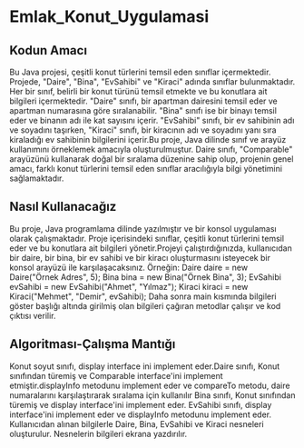 # Emlak_Konut_Uygulamasi


## Kodun Amacı

Bu Java projesi, çeşitli konut türlerini temsil eden sınıflar içermektedir. Projede, "Daire", "Bina", "EvSahibi" ve "Kiraci" adında sınıflar bulunmaktadır. Her bir sınıf, belirli bir konut türünü temsil etmekte ve bu konutlara ait bilgileri içermektedir. "Daire" sınıfı, bir apartman dairesini temsil eder ve apartman numarasına göre sıralanabilir. "Bina" sınıfı ise bir binayı temsil eder ve binanın adı ile kat sayısını içerir. "EvSahibi" sınıfı, bir ev sahibinin adı ve soyadını taşırken, "Kiraci" sınıfı, bir kiracının adı ve soyadını yanı sıra kiraladığı ev sahibinin bilgilerini içerir.Bu proje, Java dilinde sınıf ve arayüz kullanımını örneklemek amacıyla oluşturulmuştur. Daire sınıfı, "Comparable" arayüzünü kullanarak doğal bir sıralama düzenine sahip olup, projenin genel amacı, farklı konut türlerini temsil eden sınıflar aracılığıyla bilgi yönetimini sağlamaktadır.

##  Nasıl Kullanacağız

Bu proje, Java programlama dilinde yazılmıştır ve bir konsol uygulaması olarak çalışmaktadır. Proje içerisindeki sınıflar, çeşitli konut türlerini temsil eder ve bu konutlara ait bilgileri yönetir.Projeyi çalıştırdığınızda, kullanıcıdan bir daire, bir bina, bir ev sahibi ve bir kiracı oluşturmasını isteyecek bir konsol arayüzü ile karşılaşacaksınız. Örneğin:
Daire daire = new Daire("Örnek Adres", 5);
Bina bina = new Bina("Örnek Bina", 3);
EvSahibi evSahibi = new EvSahibi("Ahmet", "Yılmaz");
Kiraci kiraci = new Kiraci("Mehmet", "Demir", evSahibi);
Daha sonra main kısmında bilgileri göster başlığı altında girilmiş olan bilgileri çağıran metodlar çalışır ve kod çıktısı verilir.

## Algoritması-Çalışma Mantığı

Konut soyut sınıfı, display interface ini implement eder.Daire sınıfı, Konut sınıfından türemiş ve Comparable<Daire> interface'ini implement etmiştir.displayInfo metodunu implement eder ve compareTo metodu, daire numaralarını karşılaştırarak sıralama için kullanılır Bina sınıfı, Konut sınıfından türemiş ve display interface'ini implement eder. EvSahibi sınıfı, display interface'ini implement eder ve displayInfo metodunu implement eder. Kullanıcıdan alınan bilgilerle Daire, Bina, EvSahibi ve Kiraci nesneleri oluşturulur.
Nesnelerin bilgileri ekrana yazdırılır.
